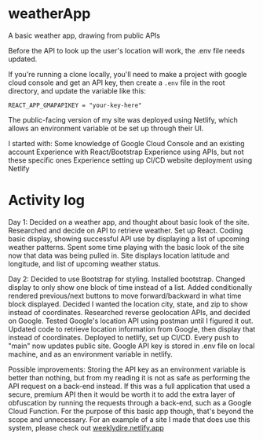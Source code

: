 # weatherApp
A basic weather app, drawing from public APIs

Before the API to look up the user's location will work, the .env file needs updated.

If you're running a clone locally, you'll need to make a project with google cloud console and get an API key, then create a `.env` file in the root directory, and update the variable like this:

`REACT_APP_GMAPAPIKEY = "your-key-here"`

The public-facing version of my site was deployed using Netlify, which allows an environment variable ot be set up through their UI.


I started with:
Some knowledge of Google Cloud Console and an existing account
Experience with React/Bootstrap
Experience using APIs, but not these specific ones
Experience setting up CI/CD website deployment using Netlify


# Activity log

Day 1: 
Decided on a weather app, and thought about basic look of the site.
Researched and decide on API to retrieve weather.
Set up React.
Coding basic display, showing successful API use by displaying a list of upcoming weather patterns.
Spent some time playing with the basic look of the site now that data was being pulled in.
Site displays location latitude and longitude, and list of upcoming weather status.

Day 2: 
Decided to use Bootstrap for styling.
Installed bootstrap.
Changed display to only show one block of time instead of a list.
Added conditionally rendered previous/next buttons to move forward/backward in what time block displayed.
Decided I wanted the location city, state, and zip to show instead of coordinates.
Researched reverse geolocation APIs, and decided on Google.
Tested Google's location API using postman until I figured it out.
Updated code to retrieve location information from Google, then display that instead of coordinates.
Deployed to netlify, set up CI/CD. Every push to "main" now updates public site.
Google API key is stored in .env file on local machine, and as an environment variable in netlify.


Possible improvements:
Storing the API key as an environment variable is better than nothing, but from my reading it is not as safe as performing the API request on a back-end instead. If this was a full application that used a secure, premium API then it would be worth it to add the extra layer of obfuscation by running the requests through a back-end, such as a Google Cloud Function. For the purpose of this basic app though, that's beyond the scope and unnecessary.
For an example of a site I made that does use this system, please check out [weeklydire.netlify.app](weeklydire.netlify.app)